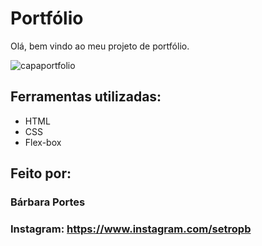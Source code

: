 
# Portfólio 

Olá, bem vindo ao meu projeto de portfólio.

![capaportfolio](https://github.com/barbaraportes/portfolio/assets/134977381/2e8b435f-a907-4c42-b24d-daecf97e26cd)

## Ferramentas utilizadas:

* HTML
* CSS
* Flex-box


## Feito por:

### Bárbara Portes

### Instagram: https://www.instagram.com/setropb


